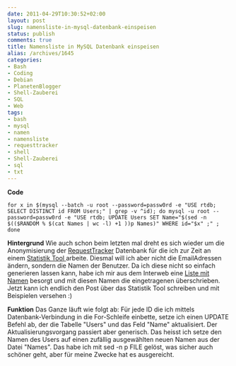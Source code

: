 ```yaml
---
date: 2011-04-29T10:30:52+02:00
layout: post
slug: namensliste-in-mysql-datenbank-einspeisen
status: publish
comments: true
title: Namensliste in MySQL Datenbank einspeisen
alias: /archives/1645
categories:
- Bash
- Coding
- Debian
- PlanetenBlogger
- Shell-Zauberei
- SQL
- Web
tags:
- bash
- mysql
- namen
- namensliste
- requesttracker
- shell
- Shell-Zauberei
- sql
- txt
---
```


**Code**
```
for x in $(mysql --batch -u root --password=passw0rd -e "USE rtdb; SELECT DISTINCT id FROM Users;" | grep -v ^id); do mysql -u root --password=passw0rd -e "USE rtdb; UPDATE Users SET Name="$(sed -n $(($RANDOM % $(cat Names | wc -l) +1 ))p Names)" WHERE id="$x" ;" ; done
```


**Hintergrund**
Wie auch schon beim letzten mal dreht es sich wieder um die Anonymisierung der [RequestTracker](http://bestpractical.com/rt/) Datenbank für die ich zur Zeit an einem [Statistik Tool ](http://github.com/noqqe/RequestTracker-Stats)arbeite. Diesmal will ich aber nicht die EmailAdressen ändern, sondern die Namen der Benutzer. Da ich diese nicht so einfach generieren lassen kann, habe ich mir aus dem Interweb eine [Liste mit Namen](http://www.ta7.de/txt/listen/list0013.htm) besorgt und mit diesen Namen die eingetragenen überschrieben. Jetzt kann ich endlich den Post über das Statistik Tool schreiben und mit Beispielen versehen :)

**Funktion**
Das Ganze läuft wie folgt ab: Für jede ID die ich mittels Datenbank-Verbindung in die For-Schleife einbette, setze ich einen UPDATE Befehl ab, der die Tabelle "Users" und das Feld "Name" aktualisiert. Der Aktualisierungsvorgang passiert aber generisch. Das heisst ich setze den Namen des Users auf einen zufällig ausgewählten neuen Namen aus der Datei "Names". Das habe ich mit sed -n p FILE gelöst, was sicher auch schöner geht, aber für meine Zwecke hat es ausgereicht.

